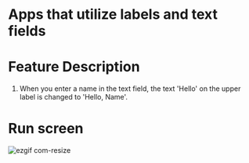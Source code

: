 # Apps that utilize labels and text fields

# Feature Description
1. When you enter a name in the text field, the text 'Hello' on the upper label is changed to 'Hello, Name'.

# Run screen

![ezgif com-resize](https://github.com/taeyoonL/xcode_test_1/assets/132141316/ba9c7529-1ff7-4c05-b0d2-db33785cfa5b)
